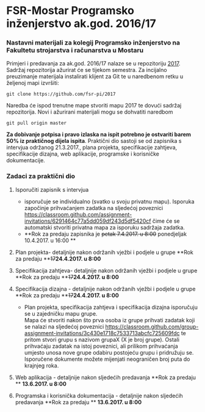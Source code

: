 # FSR-Mostar Programsko inženjerstvo ak.god. 2016/17
### Nastavni materijali za kolegij Programsko inženjerstvo na Fakultetu strojarstva i računarstva u Mostaru

Primjeri i predavanja  za ak.god. 2016/17 nalaze se u repozitoriju [2017](https://github.com/fsr-pi/2017). Sadržaj repozitorija ažurirat će se tijekom semestra.
Za incijalno preuzimanje materijala instalirati klijent za Git te u naredbenom retku u željenoj mapi izvršiti:

```
git clone https://github.com/fsr-pi/2017
```
Naredba će ispod trenutne mape stvoriti mapu 2017 te dovući sadržaj repozitorija. Novi i ažurirani materijali mogu se dohvatiti naredbom 
```
git pull origin master
```

**Za dobivanje potpisa i pravo izlaska na ispit potrebno je ostvariti barem 50% iz praktičnog dijela ispita**. Praktični dio sastoji se od zapisnika s intervjua održanog 21.3.2017., plana projekta, specifikacije zahtjeva, specifikacije dizajna, web aplikacije, programske i korisničke dokumentacije.

### Zadaci za praktični dio
1. Isporučiti zapisnik s intervjua
	* isporučuje se individualno (svatko u svoju privatnu mapu). Isporuka započinje prihvaćanjem zadatka na sljedećoj poveznici https://classroom.github.com/assignment-invitations/6291464c77a5dd059df243d5df5420cf čime će se automatski stvoriti privatna mapa za isporuku sadržaja zadatka. 
	* **Rok za predaju zapisnika je ~~petak 7.4.2017. u 8:00~~ ponedjeljak 10.4.2017. u 16:00 **
	 
2. Plan projekta- detaljnije nakon održanih vježbi i podjele u grupe **Rok za predaju **~~17~~**24.4.2017. u 8:00**
3. Specifikacija zahtjeva- detaljnije nakon održanih vježbi i podjele u grupe **Rok za predaju **~~17~~**24.4.2017. u 8:00**
4. Specifikacija dizajna - detaljnije nakon održanih vježbi i podjele u grupe **Rok za predaju **~~17~~**24.4.2017. u 8:00**
	* Plan projekta, specifikacija zahtjeva i specifikacija dizajna isporučuju se u zajedničku mapu grupe.  
	Mapa će stvoriti nakon što prva osoba iz grupe prihvati zadatak koji se nalazi na sljedećoj poveznici https://classroom.github.com/group-assignment-invitations/3c430e1718c7533713abcfc725609fdc 
	te pritom stvori grupu s nazivom grupaX (X je broj grupe). Ostali prihvaćaju zadatak na istoj poveznici, ali prilikom prihvaćanja umjesto unosa nove grupe odabiru postojeću grupu i pridružuju se.
	Isporučene dokumente možete mijenjati neograničen broj puta do krajnjeg roka.

5. Web aplikacija - detaljnije nakon sljedećih predavanja **Rok za predaju ** **13.6.2017. u 8:00**
6. Programska i korisnička dokumentacija - detaljnije nakon sljedećih predavanja **Rok za predaju ** **13.6.2017. u 8:00**
